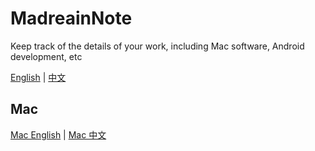 # MadreainNote

Keep track of the details of your work, including Mac software, Android development, etc

[English](README.md) | [中文](README-zh.md)

## Mac

[Mac English](https://github.com/madreain/MadreainNote/blob/master/Mac/Mac.md) | [Mac 中文](https://github.com/madreain/MadreainNote/blob/master/Mac/Mac-zh.md)

